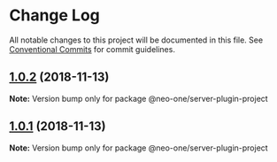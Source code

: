# Change Log

All notable changes to this project will be documented in this file.
See [Conventional Commits](https://conventionalcommits.org) for commit guidelines.

## [1.0.2](https://github.com/neo-one-suite/neo-one/compare/@neo-one/server-plugin-project@1.0.1...@neo-one/server-plugin-project@1.0.2) (2018-11-13)

**Note:** Version bump only for package @neo-one/server-plugin-project





## [1.0.1](https://github.com/neo-one-suite/neo-one/compare/@neo-one/server-plugin-project@1.0.0...@neo-one/server-plugin-project@1.0.1) (2018-11-13)

**Note:** Version bump only for package @neo-one/server-plugin-project
